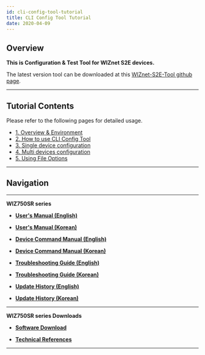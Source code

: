 ```yaml
---
id: cli-config-tool-tutorial
title: CLI Config Tool Tutorial
date: 2020-04-09
---
```


## Overview

**This is Configuration & Test Tool for WIZnet S2E devices.**  
  
The latest version tool can be downloaded at this [WIZnet-S2E-Tool
github page](https://github.com/Wiznet/WIZnet-S2E-Tool).

-----

## Tutorial Contents

Please refer to the following pages for detailed usage.

  - [1. Overview & Environment](./Overview-Environment.md)
  - [2. How to use CLI Config Tool](./How-to-use-CLI-Config-Tool.md)
  - [3. Single device configuration](./Single-device-configuration.md)
  - [4. Multi devices configuration](./Multi-device-configuration.md)
  - [5. Using File Options](./File-Options.md)

-----

## Navigation

-----

**WIZ750SR series** 

  - **[User's Manual (English)](./../Users-Manual-EN.md)** 
  - **[User's Manual (Korean)](./../Users-Manual-KO.md)**

  - **[Device Command Manual (English)](./../Command-Manual-EN.md)**
  - **[Device Command Manual (Korean)](./../Command-Manual-KO.md)**

  - **[Troubleshooting Guide (English)](./../Trouble-Shooting-EN.md)**
  - **[Troubleshooting Guide (Korean)](./../Trouble-Shooting-KO.md)**

  - **[Update History (English)](./../Series-Update-History-EN.md)**
  - **[Update History (Korean)](./../Series-Update-History-KO.md)**

-----

**WIZ750SR series Downloads** 

  - **[Software Download](./../Download.md)**

  - **[Technical References](./../Technical-References.md)**

-----

